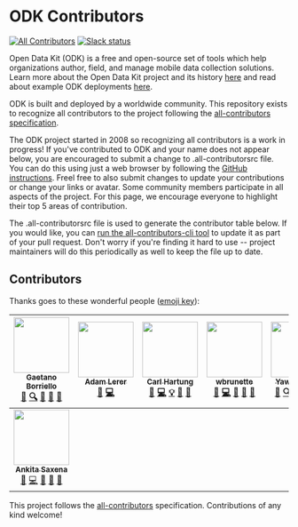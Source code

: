 # ODK Contributors
[![All Contributors](https://img.shields.io/badge/all_contributors-7-orange.svg?style=flat-square)](#contributors)
[![Slack status](http://slack.opendatakit.org/badge.svg)](http://slack.opendatakit.org)

Open Data Kit (ODK) is a free and open-source set of tools which help organizations author, field, and manage mobile data collection solutions. Learn more about the Open Data Kit project and its history [here](https://opendatakit.org/about/) and read about example ODK deployments [here](https://opendatakit.org/about/deployments/).

ODK is built and deployed by a worldwide community. This repository exists to recognize all contributors to the project following the [all-contributors specification](https://github.com/kentcdodds/all-contributors).

The ODK project started in 2008 so recognizing all contributors is a work in progress! If you've contributed to ODK and your name does not appear below, you are encouraged to submit a change to .all-contributorsrc file. You can do this using just a web browser by following the [GitHub instructions](https://help.github.com/articles/editing-files-in-your-repository/). Freel free to also submit changes to update your contributions or change your links or avatar. Some community members participate in all aspects of the project. For this page, we encourage everyone to highlight their top 5 areas of contribution.

The .all-contributorsrc file is used to generate the contributor table below. If you would like, you can [run the all-contributors-cli tool](https://github.com/jfmengels/all-contributors-cli) to update it as part of your pull request. Don't worry if you're finding it hard to use -- project maintainers will do this periodically as well to keep the file up to date.

## Contributors

Thanks goes to these wonderful people ([emoji key](https://github.com/kentcdodds/all-contributors#emoji-key)):

<!-- ALL-CONTRIBUTORS-LIST:START - Do not remove or modify this section -->
<!-- prettier-ignore -->
| [<img src="https://news.cs.washington.edu/wp-content/uploads/2015/05/Gaetano_FP-copy11.png" width="100px;"/><br /><sub><b>Gaetano Borriello</b></sub>](https://homes.cs.washington.edu/~gaetano/)<br />[🎨](#design-gaetano "Design") [🔍](#fundingFinding-gaetano "Funding Finding") [🤔](#ideas-gaetano "Ideas, Planning, & Feedback") [📢](#talk-gaetano "Talks") [💬](#question-gaetano "Answering Questions") | [<img src="https://avatars2.githubusercontent.com/u/5702157?v=4" width="100px;"/><br /><sub><b>Adam Lerer</b></sub>](https://research.fb.com/people/lerer-adam/)<br />[🐛](https://github.com/opendatakit/contributors/issues?q=author%3Aadamlerer "Bug reports") [💻](https://github.com/opendatakit/contributors/commits?author=adamlerer "Code") | [<img src="https://opendatakit.org/assets/images/pmc/carl-hartung.jpg" width="100px;"/><br /><sub><b>Carl Hartung</b></sub>](https://github.com/chartung)<br />[🐛](https://github.com/opendatakit/contributors/issues?q=author%3Achartung "Bug reports") [💻](https://github.com/opendatakit/contributors/commits?author=chartung "Code") [💡](#example-chartung "Examples") [🤔](#ideas-chartung "Ideas, Planning, & Feedback") [📢](#talk-chartung "Talks") | [<img src="https://opendatakit.org/assets/images/pmc/waylon-brunette.jpg" width="100px;"/><br /><sub><b>wbrunette</b></sub>](https://github.com/wbrunette)<br />[🐛](https://github.com/opendatakit/contributors/issues?q=author%3Awbrunette "Bug reports") [💻](https://github.com/opendatakit/contributors/commits?author=wbrunette "Code") [🤔](#ideas-wbrunette "Ideas, Planning, & Feedback") [📢](#talk-wbrunette "Talks") [👀](#review-wbrunette "Reviewed Pull Requests") | [<img src="https://avatars3.githubusercontent.com/u/32369?v=4" width="100px;"/><br /><sub><b>Yaw Anokwa</b></sub>](https://github.com/yanokwa)<br />[🤔](#ideas-yanokwa "Ideas, Planning, & Feedback") [🔍](#fundingFinding-yanokwa "Funding Finding") [💬](#question-yanokwa "Answering Questions") [💻](https://github.com/opendatakit/contributors/commits?author=yanokwa "Code") [🚇](#infra-yanokwa "Infrastructure (Hosting, Build-Tools, etc)") | [<img src="https://avatars1.githubusercontent.com/u/8918023?v=4" width="100px;"/><br /><sub><b>Shobhit Agarwal</b></sub>](https://github.com/shobhitagarwal1612)<br />[🐛](https://github.com/opendatakit/contributors/issues?q=author%3Ashobhitagarwal1612 "Bug reports") [💻](https://github.com/opendatakit/contributors/commits?author=shobhitagarwal1612 "Code") [🎨](#design-shobhitagarwal1612 "Design") [🤔](#ideas-shobhitagarwal1612 "Ideas, Planning, & Feedback") [👀](#review-shobhitagarwal1612 "Reviewed Pull Requests") |
| :---: | :---: | :---: | :---: | :---: | :---: |
| [<img src="https://avatars3.githubusercontent.com/u/15226041?v=4" width="100px;"/><br /><sub><b>Ankita Saxena</b></sub>](https://github.com/ankita240796)<br />[🐛](https://github.com/opendatakit/contributors/issues?q=author%3Aankita240796 "Bug reports") [💻](https://github.com/opendatakit/contributors/commits?author=ankita240796 "Code") [📖](https://github.com/opendatakit/contributors/commits?author=ankita240796 "Documentation") [🤔](#ideas-ankita240796 "Ideas, Planning, & Feedback") [👀](#review-ankita240796 "Reviewed Pull Requests") |
<!-- ALL-CONTRIBUTORS-LIST:END -->

This project follows the [all-contributors](https://github.com/kentcdodds/all-contributors) specification. Contributions of any kind welcome!